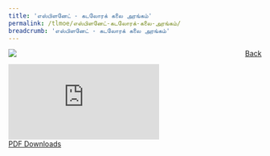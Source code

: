 ```yaml
---
title: 'எஸ்பிளனேட் - கடலோரக் கலை அரங்கம்'
permalink: /tlmoe/எஸ்பிளனேட்-கடலோரக்-கலை-அரங்கம்/
breadcrumb: 'எஸ்பிளனேட் - கடலோரக் கலை அரங்கம்'
---
```

<a href="/gallery/தமிழ்மொழிக்-காட்சிக்கூடம்-d/community-partners2/" style="float:right;">Back</a>
 <img src="/images/Esplanade-Tamil.jpg"> <br/>
<div class="video-container">
  <iframe src="https://www.youtube.com/embed/d6fmLlW8eoE" frameborder="0" allow="accelerometer; autoplay; encrypted-media; gyroscope; picture-in-picture" allowfullscreen></iframe></div>
<a href="/Sharing-Sessions/01-website-exhibitor-template-pdf.pdf" download>PDF Downloads</a>

